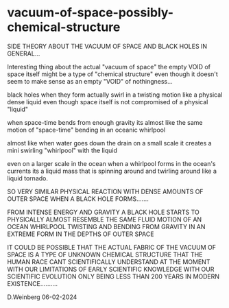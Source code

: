 # vacuum-of-space-possibly-chemical-structure

<p>
SIDE THEORY ABOUT THE VACUUM OF SPACE AND BLACK HOLES IN GENERAL...

Interesting thing about the actual "vacuum of space"
the empty VOID of space itself might be a type of "chemical structure" even though it doesn't seem to make sense as an empty "VOID" of nothingness...

black holes when they form actually swirl in a twisting motion like a physical dense liquid even though space itself is not compromised of a physical "liquid"

when space-time bends from enough gravity its almost like the same motion of "space-time" bending in an oceanic whirlpool

almost like when water goes down the drain on a small scale it creates a mini swirling "whirlpool" with the liquid

even on a larger scale in the ocean when a whirlpool forms in the ocean's currents its a liquid mass that is spinning around and twirling around like a liquid tornado.

SO VERY SIMILAR PHYSICAL REACTION WITH DENSE AMOUNTS OF OUTER SPACE WHEN A BLACK HOLE FORMS.......

FROM INTENSE ENERGY AND GRAVITY A BLACK HOLE STARTS TO PHYSICALLY ALMOST RESEMBLE THE SAME FLUID MOTION OF AN OCEAN WHIRLPOOL TWISTING AND BENDING FROM GRAVITY IN AN EXTREME FORM IN THE DEPTHS OF OUTER SPACE


IT COULD BE POSSIBLE THAT THE ACTUAL FABRIC OF THE VACUUM OF SPACE IS A TYPE OF UNKNOWN CHEMICAL STRUCTURE THAT THE HUMAN RACE CANT SCIENTIFICALLY UNDERSTAND AT THE MOMENT WITH OUR LIMITATIONS OF EARLY SCIENTIFIC KNOWLEDGE WITH OUR SCIENTIFIC EVOLUTION ONLY BEING LESS THAN 200 YEARS IN MODERN EXISTENCE.......... 
</p>

D.Weinberg 06-02-2024
